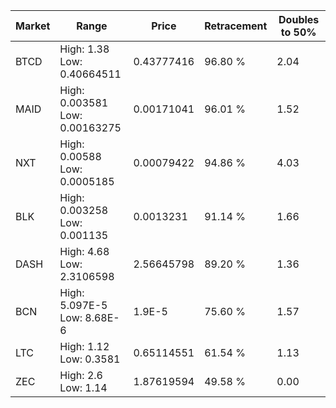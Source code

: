 | Market | Range | Price| Retracement | Doubles to 50% |
| --- | --- | --- | --- | --- |
| BTCD | High: 1.38<br />Low: 0.40664511 | 0.43777416 | 96.80 % | 2.04 |
| MAID | High: 0.003581<br />Low: 0.00163275 | 0.00171041 | 96.01 % | 1.52 |
| NXT | High: 0.00588<br />Low: 0.0005185 | 0.00079422 | 94.86 % | 4.03 |
| BLK | High: 0.003258<br />Low: 0.001135 | 0.0013231 | 91.14 % | 1.66 |
| DASH | High: 4.68<br />Low: 2.3106598 | 2.56645798 | 89.20 % | 1.36 |
| BCN | High: 5.097E-5<br />Low: 8.68E-6 | 1.9E-5 | 75.60 % | 1.57 |
| LTC | High: 1.12<br />Low: 0.3581 | 0.65114551 | 61.54 % | 1.13 |
| ZEC | High: 2.6<br />Low: 1.14 | 1.87619594 | 49.58 % | 0.00 |
